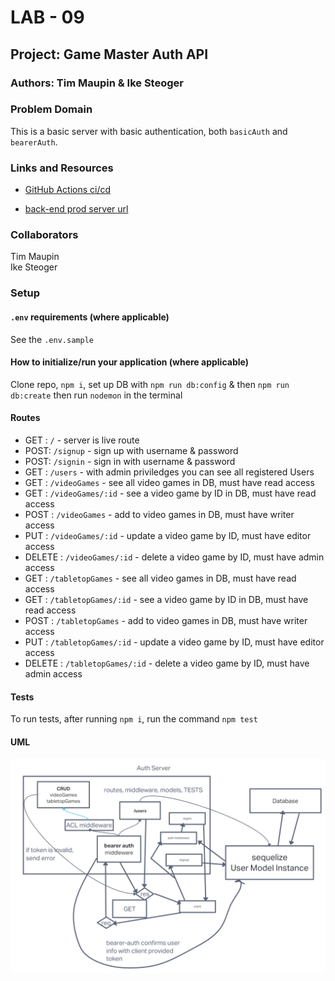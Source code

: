 # LAB - 09

## Project: Game Master Auth API

### Authors: Tim Maupin & Ike Steoger

### Problem Domain

This is a basic server with basic authentication, both `basicAuth` and `bearerAuth`.

### Links and Resources

- [GitHub Actions ci/cd](https://github.com/IkeSteoger/gameMasterAuthAPI/actions)
<!-- - [back-end dev server url]() -->
- [back-end prod server url](https://gamemasterauthapi.onrender.com)

### Collaborators

Tim Maupin  
Ike Steoger

### Setup

#### `.env` requirements (where applicable)

See the `.env.sample`

#### How to initialize/run your application (where applicable)

Clone repo, `npm i`, set up DB with `npm run db:config` & then `npm run db:create` then run `nodemon` in the terminal

#### Routes

- GET : `/` - server is live route
- POST: `/signup` - sign up with username & password
- POST: `/signin` - sign in with username & password
- GET : `/users` - with admin priviledges you can see all registered Users
- GET : `/videoGames` - see all video games in DB, must have read access
- GET : `/videoGames/:id` - see a video game by ID in DB, must have read access
- POST : `/videoGames` - add to video games in DB, must have writer access
- PUT : `/videoGames/:id` - update a video game by ID, must have editor access
- DELETE : `/videoGames/:id` - delete a video game by ID, must have admin access
- GET : `/tabletopGames` - see all video games in DB, must have read access
- GET : `/tabletopGames/:id` - see a video game by ID in DB, must have read access
- POST : `/tabletopGames` - add to video games in DB, must have writer access
- PUT : `/tabletopGames/:id` - update a video game by ID, must have editor access
- DELETE : `/tabletopGames/:id` - delete a video game by ID, must have admin access

#### Tests

To run tests, after running `npm i`, run the command `npm test`

#### UML

![UML image](./assets/uml.png)

